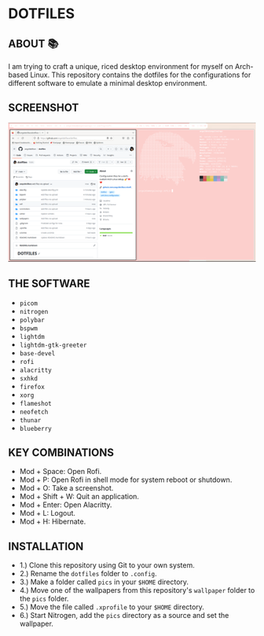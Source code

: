 # DOTFILES

## ABOUT :books:

I am trying to craft a unique, riced desktop environment for myself on Arch-based Linux.
This repository contains the dotfiles for the configurations for different software to emulate a minimal desktop environment.

## SCREENSHOT

<p align="center">
 <img src="screenshots/screenie.png"/>
</p>

## THE SOFTWARE

- `picom`
- `nitrogen`
- `polybar`
- `bspwm`
- `lightdm`
- `lightdm-gtk-greeter`
- `base-devel`
- `rofi`
- `alacritty`
- `sxhkd`
- `firefox`
- `xorg`
- `flameshot`
- `neofetch`
- `thunar`
- `blueberry`

## KEY COMBINATIONS

- Mod + Space: Open Rofi.
- Mod + P: Open Rofi in shell mode for system reboot or shutdown.
- Mod + O: Take a screenshot.
- Mod + Shift + W: Quit an application.
- Mod + Enter: Open Alacritty.
- Mod + L: Logout.
- Mod + H: Hibernate.

## INSTALLATION

- 1.) Clone this repository using Git to your own system.
- 2.) Rename the `dotfiles` folder to `.config`.
- 3.) Make a folder called `pics` in your `$HOME` directory.
- 4.) Move one of the wallpapers from this repository's `wallpaper` folder to the `pics` folder.
- 5.) Move the file called `.xprofile` to your `$HOME` directory.
- 6.) Start Nitrogen, add the `pics` directory as a source and set the wallpaper.
